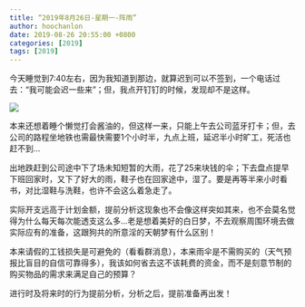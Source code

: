 ```yaml
---
title: “2019年8月26日-星期一-阵雨”
author: hoochanlon
date: 2019-08-26 20:55:00 +0800
categories: [2019]
tags: [2019]
---
```

今天睡觉到7:40左右，因为我知道到那边，就算迟到可以不签到，一个电话过去：“我可能会迟一些来”；但，我点开钉钉的时候，发现却不是这样。

![ ](https://i.loli.net/2021/04/04/uSWXLrPDeGh3m2O.jpg)

<!-- more -->

本来还想着睡个懒觉打会酱油的，但这样一来，只能上午去公司蓝牙打卡；但，去公司的路程坐地铁也需最快需要1个小时半，九点上班，延迟半小时旷工，死活也赶不到...

出地跌赶到公司途中下了场未知短暂的大雨，花了25来块钱的伞；下去盘点提早下班回家时，又下了好大的雨，鞋子也在回家途中，湿了。要是再等半来小时看书，对比湿鞋与洗鞋，也许不会这么着急走了。

实际开支远高于计划金额，提前分析这现象也不会像这样突如其来，也不会莫名觉得为什么每天每次能透支这么多...老是想着美好的白日梦，不去观察周围环境去做实际应有的准备，这跟狗共的所意淫的天朝梦有什么区别！

本来请假的工钱损失是可避免的（看看群消息），本来雨伞是不需购买的（天气预报比盲目的自信可靠得多），我该如何省去这不该耗费的资金，而不是刻意节制的购买物品的需求来满足自己的预算？

进行时及将来时的行为提前分析，分析之后，提前准备再出发！